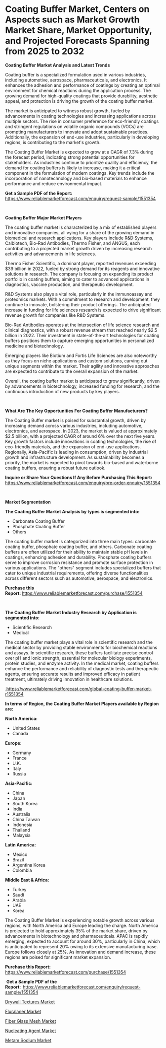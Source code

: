 <p><h1>Coating Buffer Market, Centers on Aspects such as Market Growth Market Share, Market Opportunity, and Projected Forecasts Spanning from 2025 to 2032</h1></p><p><strong>Coating Buffer Market Analysis and Latest Trends</strong></p>
<p><p>Coating buffer is a specialized formulation used in various industries, including automotive, aerospace, pharmaceuticals, and electronics. It enhances the adhesion and performance of coatings by creating an optimal environment for chemical reactions during the application process. The growing demand for high-quality coatings that provide durability, aesthetic appeal, and protection is driving the growth of the coating buffer market.</p><p>The market is anticipated to witness robust growth, fueled by advancements in coating technologies and increasing applications across multiple sectors. The rise in consumer preference for eco-friendly coatings and stringent regulations on volatile organic compounds (VOCs) are prompting manufacturers to innovate and adopt sustainable practices. Additionally, the expansion of end-use industries, particularly in developing regions, is contributing to the market's growth.</p><p>The Coating Buffer Market is expected to grow at a CAGR of 7.3% during the forecast period, indicating strong potential opportunities for stakeholders. As industries continue to prioritize quality and efficiency, the demand for coating buffers is likely to increase, making it a critical component in the formulation of modern coatings. Key trends include the incorporation of nanotechnology and bio-based materials to enhance performance and reduce environmental impact.</p></p>
<p><strong>Get a Sample PDF of the Report:&nbsp;</strong> <a href="https://www.reliablemarketforecast.com/enquiry/request-sample/1551354?utm_campaign=1899&utm_medium=2&utm_source=Github&utm_content=ia&utm_term=31032025&utm_id=coating-buffer">https://www.reliablemarketforecast.com/enquiry/request-sample/1551354</a></p>
<p>&nbsp;</p>
<p><strong>Coating Buffer Major Market Players</strong></p>
<p><p>The coating buffer market is characterized by a mix of established players and innovative companies, all vying for a share of the growing demand in biomedical and research applications. Key players include R&D Systems, Calbiotech, Bio-Rad Antibodies, Thermo Fisher, and ANGUS, each contributing to a projected market growth driven by increasing research activities and advancements in life sciences.</p><p>Thermo Fisher Scientific, a dominant player, reported revenues exceeding $39 billion in 2022, fueled by strong demand for its reagents and innovative solutions in research. The company is focusing on expanding its product portfolio in coating buffers, aiming to cater to advanced applications in diagnostics, vaccine production, and therapeutic development.</p><p>R&D Systems also plays a vital role, particularly in the immunoassay and proteomics markets. With a commitment to research and development, they continue to innovate, bolstering their product offerings. The anticipated increase in funding for life sciences research is expected to drive significant revenue growth for companies like R&D Systems.</p><p>Bio-Rad Antibodies operates at the intersection of life science research and clinical diagnostics, with a robust revenue stream that reached nearly $2.5 billion in 2022. Their investment in state-of-the-art technologies for coating buffers positions them to capture emerging opportunities in personalized medicine and biotechnology.</p><p>Emerging players like Biotium and Fortis Life Sciences are also noteworthy as they focus on niche applications and custom solutions, carving out unique segments within the market. Their agility and innovative approaches are expected to contribute to the overall expansion of the market.</p><p>Overall, the coating buffer market is anticipated to grow significantly, driven by advancements in biotechnology, increased funding for research, and the continuous introduction of new products by key players.</p></p>
<p>&nbsp;</p>
<p><strong>What Are The Key Opportunities For Coating Buffer Manufacturers?</strong></p>
<p><p>The Coating Buffer market is poised for substantial growth, driven by increasing demand across various industries, including automotive, electronics, and aerospace. In 2023, the market is valued at approximately $2.5 billion, with a projected CAGR of around 6% over the next five years. Key growth factors include innovations in coating technologies, the rise of eco-friendly materials, and the expansion of end-use applications. Regionally, Asia-Pacific is leading in consumption, driven by industrial growth and infrastructure development. As sustainability becomes a priority, the market is expected to pivot towards bio-based and waterborne coating buffers, ensuring a robust future outlook.</p></p>
<p><strong>Inquire or Share Your Questions If Any Before Purchasing This Report:</strong> <a href="https://www.reliablemarketforecast.com/enquiry/pre-order-enquiry/1551354?utm_campaign=1899&utm_medium=2&utm_source=Github&utm_content=ia&utm_term=31032025&utm_id=coating-buffer">https://www.reliablemarketforecast.com/enquiry/pre-order-enquiry/1551354</a></p>
<p>&nbsp;</p>
<p><strong>Market Segmentation</strong></p>
<p><strong>The Coating Buffer Market Analysis by types is segmented into:</strong></p>
<p><ul><li>Carbonate Coating Buffer</li><li>Phosphate Coating Buffer</li><li>Others</li></ul></p>
<p><p>The coating buffer market is categorized into three main types: carbonate coating buffer, phosphate coating buffer, and others. Carbonate coating buffers are often utilized for their ability to maintain stable pH levels in coatings, enhancing adhesion and durability. Phosphate coating buffers serve to improve corrosion resistance and promote surface protection in various applications. The "others" segment includes specialized buffers that cater to unique industrial requirements, offering diverse functionalities across different sectors such as automotive, aerospace, and electronics.</p></p>
<p><strong>Purchase this Report:&nbsp;</strong><a href="https://www.reliablemarketforecast.com/purchase/1551354?utm_campaign=1899&utm_medium=2&utm_source=Github&utm_content=ia&utm_term=31032025&utm_id=coating-buffer">https://www.reliablemarketforecast.com/purchase/1551354</a></p>
<p>&nbsp;</p>
<p><strong>The Coating Buffer Market Industry Research by Application is segmented into:</strong></p>
<p><ul><li>Scientific Research</li><li>Medical</li></ul></p>
<p><p>The coating buffer market plays a vital role in scientific research and the medical sector by providing stable environments for biochemical reactions and assays. In scientific research, these buffers facilitate precise control over pH and ionic strength, essential for molecular biology experiments, protein studies, and enzyme activity. In the medical market, coating buffers enhance the performance and reliability of diagnostic tests and therapeutic agents, ensuring accurate results and improved efficacy in patient treatment, ultimately driving innovation in healthcare solutions.</p></p>
<p><a href="https://www.reliablemarketforecast.com/global-coating-buffer-market-r1551354?utm_campaign=1899&utm_medium=2&utm_source=Github&utm_content=ia&utm_term=31032025&utm_id=coating-buffer">&nbsp;https://www.reliablemarketforecast.com/global-coating-buffer-market-r1551354</a></p>
<p><strong>In terms of Region, the Coating Buffer Market Players available by Region are:</strong></p>
<p>
    <p> <strong> North America: </strong>
        <ul>
            <li>United States</li>
            <li>Canada</li>
        </ul>
        </p> 
    <p> <strong> Europe: </strong>
        <ul>
            <li>Germany</li>
            <li>France</li>
            <li>U.K.</li>
            <li>Italy</li>
            <li>Russia</li>
        </ul>
        </p> 
    <p> <strong> Asia-Pacific: </strong>
        <ul>
            <li>China</li>
            <li>Japan</li>
            <li>South Korea</li>
            <li>India</li>
            <li>Australia</li>
            <li>China Taiwan</li>
            <li>Indonesia</li>
            <li>Thailand</li>
            <li>Malaysia</li>
        </ul>
        </p> 
    <p> <strong> Latin America: </strong>
        <ul>
            <li>Mexico</li>
            <li>Brazil</li>
            <li>Argentina Korea</li>
            <li>Colombia</li>
        </ul>
        </p> 
    <p> <strong> Middle East & Africa: </strong>
        <ul>
            <li>Turkey</li>
            <li>Saudi</li>
            <li>Arabia</li>
            <li>UAE</li>
            <li>Korea</li>
        </ul>
    </p>
    </p>
<p><p>The Coating Buffer Market is experiencing notable growth across various regions, with North America and Europe leading the charge. North America is projected to hold approximately 35% of the market share, driven by advancements in biotechnology and pharmaceuticals. APAC is rapidly emerging, expected to account for around 30%, particularly in China, which is anticipated to represent 20% owing to its extensive manufacturing base. Europe follows closely at 25%. As innovation and demand increase, these regions are poised for significant market expansion.</p></p>
<p><strong>Purchase this Report: </strong><a href="https://www.reliablemarketforecast.com/purchase/1551354?utm_campaign=1899&utm_medium=2&utm_source=Github&utm_content=ia&utm_term=31032025&utm_id=coating-buffer">https://www.reliablemarketforecast.com/purchase/1551354</a></p>
<p>&nbsp;<strong>Get a Sample PDF of the Report:&nbsp;&nbsp;</strong><a href="https://www.reliablemarketforecast.com/enquiry/request-sample/1551354?utm_campaign=1899&utm_medium=2&utm_source=Github&utm_content=ia&utm_term=31032025&utm_id=coating-buffer">https://www.reliablemarketforecast.com/enquiry/request-sample/1551354</a></p>
<p><strong></strong></p>
<p><p><a href="https://github.com/sahoolipko6f/Market-Research-Report-List-1/blob/main/drywall-textures-market.md?utm_campaign=1899&utm_medium=2&utm_source=Github&utm_content=ia&utm_term=31032025&utm_id=coating-buffer">Drywall Textures Market</a></p><p><a href="https://github.com/iontahoehlct/Market-Research-Report-List-1/blob/main/fluralaner-market.md?utm_campaign=1899&utm_medium=2&utm_source=Github&utm_content=ia&utm_term=31032025&utm_id=coating-buffer">Fluralaner Market</a></p><p><a href="https://github.com/alawnhvicay/Market-Research-Report-List-1/blob/main/fiber-glass-mesh-market.md?utm_campaign=1899&utm_medium=2&utm_source=Github&utm_content=ia&utm_term=31032025&utm_id=coating-buffer">Fiber Glass Mesh Market</a></p><p><a href="https://github.com/ranewknaller/Market-Research-Report-List-1/blob/main/nucleating-agent-market.md?utm_campaign=1899&utm_medium=2&utm_source=Github&utm_content=ia&utm_term=31032025&utm_id=coating-buffer">Nucleating Agent Market</a></p><p><a href="https://github.com/rogetspate12/Market-Research-Report-List-1/blob/main/metam-sodium-market.md?utm_campaign=1899&utm_medium=2&utm_source=Github&utm_content=ia&utm_term=31032025&utm_id=coating-buffer">Metam Sodium Market</a></p></p>